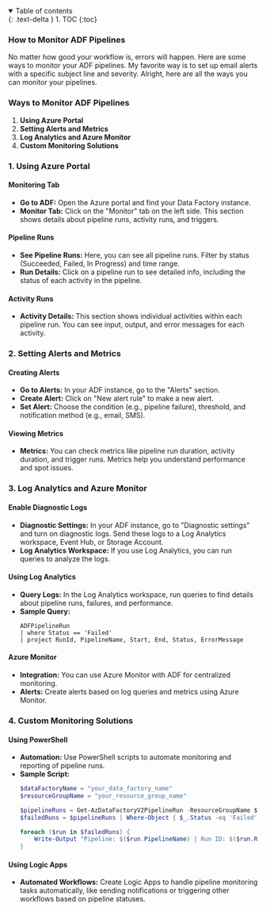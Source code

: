 
<details open markdown="block">
  <summary>
    Table of contents
  </summary>
  {: .text-delta }
1. TOC
{:toc}
</details>

### How to Monitor ADF Pipelines

No matter how good your workflow is, errors will happen. Here are some ways to monitor your ADF pipelines. My favorite way is to set up email alerts with a specific subject line and severity. Alright, here are all the ways you can monitor your pipelines.

### Ways to Monitor ADF Pipelines

1. **Using Azure Portal**
2. **Setting Alerts and Metrics**
3. **Log Analytics and Azure Monitor**
4. **Custom Monitoring Solutions**

### 1. Using Azure Portal

#### Monitoring Tab

- **Go to ADF:** Open the Azure portal and find your Data Factory instance.
- **Monitor Tab:** Click on the "Monitor" tab on the left side. This section shows details about pipeline runs, activity runs, and triggers.

#### Pipeline Runs

- **See Pipeline Runs:** Here, you can see all pipeline runs. Filter by status (Succeeded, Failed, In Progress) and time range.
- **Run Details:** Click on a pipeline run to see detailed info, including the status of each activity in the pipeline.

#### Activity Runs

- **Activity Details:** This section shows individual activities within each pipeline run. You can see input, output, and error messages for each activity.

### 2. Setting Alerts and Metrics

#### Creating Alerts

- **Go to Alerts:** In your ADF instance, go to the "Alerts" section.
- **Create Alert:** Click on "New alert rule" to make a new alert.
- **Set Alert:** Choose the condition (e.g., pipeline failure), threshold, and notification method (e.g., email, SMS).

#### Viewing Metrics

- **Metrics:** You can check metrics like pipeline run duration, activity duration, and trigger runs. Metrics help you understand performance and spot issues.

### 3. Log Analytics and Azure Monitor

#### Enable Diagnostic Logs

- **Diagnostic Settings:** In your ADF instance, go to "Diagnostic settings" and turn on diagnostic logs. Send these logs to a Log Analytics workspace, Event Hub, or Storage Account.
- **Log Analytics Workspace:** If you use Log Analytics, you can run queries to analyze the logs.

#### Using Log Analytics

- **Query Logs:** In the Log Analytics workspace, run queries to find details about pipeline runs, failures, and performance.
- **Sample Query:**
  ```kusto
  ADFPipelineRun
  | where Status == 'Failed'
  | project RunId, PipelineName, Start, End, Status, ErrorMessage
  ```

#### Azure Monitor

- **Integration:** You can use Azure Monitor with ADF for centralized monitoring.
- **Alerts:** Create alerts based on log queries and metrics using Azure Monitor.

### 4. Custom Monitoring Solutions

#### Using PowerShell

- **Automation:** Use PowerShell scripts to automate monitoring and reporting of pipeline runs.
- **Sample Script:**
  ```powershell
  $dataFactoryName = "your_data_factory_name"
  $resourceGroupName = "your_resource_group_name"

  $pipelineRuns = Get-AzDataFactoryV2PipelineRun -ResourceGroupName $resourceGroupName -DataFactoryName $dataFactoryName
  $failedRuns = $pipelineRuns | Where-Object { $_.Status -eq 'Failed' }
  
  foreach ($run in $failedRuns) {
      Write-Output "Pipeline: $($run.PipelineName) | Run ID: $($run.RunId) | Status: $($run.Status)"
  }
  ```

#### Using Logic Apps

- **Automated Workflows:** Create Logic Apps to handle pipeline monitoring tasks automatically, like sending notifications or triggering other workflows based on pipeline statuses.
